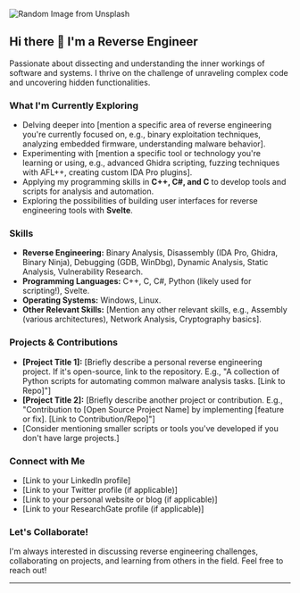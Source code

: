 ![Random Image from Unsplash](https://source.unsplash.com/random)

## Hi there 👋 I'm a Reverse Engineer

Passionate about dissecting and understanding the inner workings of software and systems. I thrive on the challenge of unraveling complex code and uncovering hidden functionalities.

### What I'm Currently Exploring

* Delving deeper into [mention a specific area of reverse engineering you're currently focused on, e.g., binary exploitation techniques, analyzing embedded firmware, understanding malware behavior].
* Experimenting with [mention a specific tool or technology you're learning or using, e.g., advanced Ghidra scripting, fuzzing techniques with AFL++, creating custom IDA Pro plugins].
* Applying my programming skills in **C++, C#, and C** to develop tools and scripts for analysis and automation.
* Exploring the possibilities of building user interfaces for reverse engineering tools with **Svelte**.

### Skills

* **Reverse Engineering:** Binary Analysis, Disassembly (IDA Pro, Ghidra, Binary Ninja), Debugging (GDB, WinDbg), Dynamic Analysis, Static Analysis, Vulnerability Research.
* **Programming Languages:** C++, C, C#, Python (likely used for scripting!), Svelte.
* **Operating Systems:** Windows, Linux.
* **Other Relevant Skills:** [Mention any other relevant skills, e.g., Assembly (various architectures), Network Analysis, Cryptography basics].

### Projects & Contributions

* **[Project Title 1]:** [Briefly describe a personal reverse engineering project. If it's open-source, link to the repository. E.g., "A collection of Python scripts for automating common malware analysis tasks. [Link to Repo]"]
* **[Project Title 2]:** [Briefly describe another project or contribution. E.g., "Contribution to [Open Source Project Name] by implementing [feature or fix]. [Link to Contribution/Repo]"]
* [Consider mentioning smaller scripts or tools you've developed if you don't have large projects.]

### Connect with Me

* [Link to your LinkedIn profile]
* [Link to your Twitter profile (if applicable)]
* [Link to your personal website or blog (if applicable)]
* [Link to your ResearchGate profile (if applicable)]

### Let's Collaborate!

I'm always interested in discussing reverse engineering challenges, collaborating on projects, and learning from others in the field. Feel free to reach out!

---
